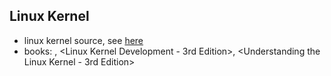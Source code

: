 ## Linux Kernel
- linux kernel source, see [here](https://git.kernel.org/)
- books: <See MIPS Run>, <Linux Kernel Development - 3rd Edition>, <Understanding the Linux Kernel - 3rd Edition>
